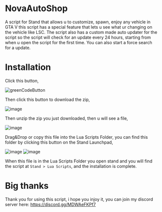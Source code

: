 # NovaAutoShop
A script for Stand that allows u to customize, spawn, enjoy any vehicle in GTA V this script has a special feature that lets u see what ur changing on the vehicle like LSC.
The script also has a custom made auto updater for the script so the script will check for an update every 24 hours, starting from when u open the script for the first time.
You can also start a force search for a update.


# Installation
Click this button,

![greenCodeButton](https://github.com/NovaPlays134/NovaAutoShop/assets/120801515/9f11e4fc-4ad5-401c-a748-01751f75e4e6)

Then click this button to download the zip,

![image](https://github.com/NovaPlays134/NovaAutoShop/assets/120801515/cf10eda8-4cb8-4e93-873c-94fb4c431153)

Then unzip the zip you just downloaded, then u will see a file,

![image](https://github.com/NovaPlays134/NovaAutoShop/assets/120801515/55daee9a-cd0d-4afd-bd44-d7a284137a0f)

Drag&Drop or copy this file into the Lua Scripts Folder, you can find this folder by clicking this button on the Stand Launchpad,

![image](https://github.com/NovaPlays134/NovaAutoShop/assets/120801515/c2ffac70-aea7-4533-9e5d-10d8046114a0)
![image](https://github.com/NovaPlays134/NovaAutoShop/assets/120801515/fed61d92-2054-4991-84cd-435c090590db)

When this file is in the Lua Scripts Folder you open stand and you will find the script at ``Stand > Lua Scripts``, and the installation is complete.

# Big thanks
Thank you for using this script, i hope you injoy it, you can join my discord server here: https://discord.gg/MDWAeFKPf7

